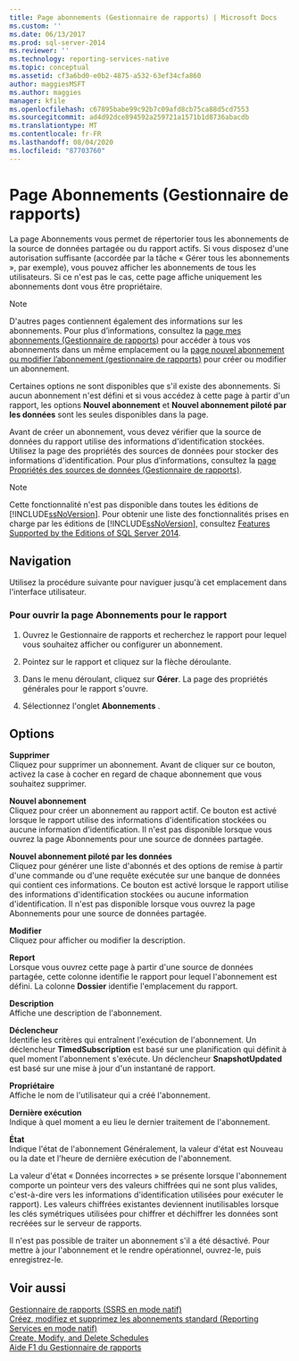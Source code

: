 ```yaml
---
title: Page abonnements (Gestionnaire de rapports) | Microsoft Docs
ms.custom: ''
ms.date: 06/13/2017
ms.prod: sql-server-2014
ms.reviewer: ''
ms.technology: reporting-services-native
ms.topic: conceptual
ms.assetid: cf3a6bd0-e0b2-4875-a532-63ef34cfa860
author: maggiesMSFT
ms.author: maggies
manager: kfile
ms.openlocfilehash: c67895babe99c92b7c09afd8cb75ca88d5cd7553
ms.sourcegitcommit: ad4d92dce894592a259721a1571b1d8736abacdb
ms.translationtype: MT
ms.contentlocale: fr-FR
ms.lasthandoff: 08/04/2020
ms.locfileid: "87703760"
---
```

# <a name="subscriptions-page-report-manager"></a>Page Abonnements (Gestionnaire de rapports)
  La page Abonnements vous permet de répertorier tous les abonnements de la source de données partagée ou du rapport actifs. Si vous disposez d'une autorisation suffisante (accordée par la tâche « Gérer tous les abonnements », par exemple), vous pouvez afficher les abonnements de tous les utilisateurs. Si ce n'est pas le cas, cette page affiche uniquement les abonnements dont vous être propriétaire.  
  
> [!NOTE]  
>  D'autres pages contiennent également des informations sur les abonnements. Pour plus d’informations, consultez la [page mes abonnements &#40;Gestionnaire de rapports&#41;](../../2014/reporting-services/my-subscriptions-page-report-manager.md) pour accéder à tous vos abonnements dans un même emplacement ou la [page nouvel abonnement ou modifier l’abonnement &#40;gestionnaire de rapports&#41;](../../2014/reporting-services/new-subscription-or-edit-subscription-page-report-manager.md) pour créer ou modifier un abonnement.  
  
 Certaines options ne sont disponibles que s'il existe des abonnements. Si aucun abonnement n'est défini et si vous accédez à cette page à partir d'un rapport, les options **Nouvel abonnement** et **Nouvel abonnement piloté par les données** sont les seules disponibles dans la page.  
  
 Avant de créer un abonnement, vous devez vérifier que la source de données du rapport utilise des informations d'identification stockées. Utilisez la page des propriétés des sources de données pour stocker des informations d'identification. Pour plus d’informations, consultez la [page Propriétés des sources de données &#40;Gestionnaire de rapports&#41;](../../2014/reporting-services/data-sources-properties-page-report-manager.md).  
  
> [!NOTE]  
>  Cette fonctionnalité n'est pas disponible dans toutes les éditions de [!INCLUDE[ssNoVersion](../includes/ssnoversion-md.md)]. Pour obtenir une liste des fonctionnalités prises en charge par les éditions de [!INCLUDE[ssNoVersion](../includes/ssnoversion-md.md)], consultez [Features Supported by the Editions of SQL Server 2014](../../2014/getting-started/features-supported-by-the-editions-of-sql-server-2014.md).  
  
## <a name="navigation"></a>Navigation  
 Utilisez la procédure suivante pour naviguer jusqu'à cet emplacement dans l'interface utilisateur.  
  
### <a name="to-open-the-subscriptions-page-for-report"></a>Pour ouvrir la page Abonnements pour le rapport  
  
1.  Ouvrez le Gestionnaire de rapports et recherchez le rapport pour lequel vous souhaitez afficher ou configurer un abonnement.  
  
2.  Pointez sur le rapport et cliquez sur la flèche déroulante.  
  
3.  Dans le menu déroulant, cliquez sur **Gérer**. La page des propriétés générales pour le rapport s'ouvre.  
  
4.  Sélectionnez l'onglet **Abonnements** .  
  
## <a name="options"></a>Options  
 **Supprimer**  
 Cliquez pour supprimer un abonnement. Avant de cliquer sur ce bouton, activez la case à cocher en regard de chaque abonnement que vous souhaitez supprimer.  
  
 **Nouvel abonnement**  
 Cliquez pour créer un abonnement au rapport actif. Ce bouton est activé lorsque le rapport utilise des informations d'identification stockées ou aucune information d'identification. Il n'est pas disponible lorsque vous ouvrez la page Abonnements pour une source de données partagée.  
  
 **Nouvel abonnement piloté par les données**  
 Cliquez pour générer une liste d'abonnés et des options de remise à partir d'une commande ou d'une requête exécutée sur une banque de données qui contient ces informations. Ce bouton est activé lorsque le rapport utilise des informations d'identification stockées ou aucune information d'identification. Il n'est pas disponible lorsque vous ouvrez la page Abonnements pour une source de données partagée.  
  
 **Modifier**  
 Cliquez pour afficher ou modifier la description.  
  
 **Report**  
 Lorsque vous ouvrez cette page à partir d'une source de données partagée, cette colonne identifie le rapport pour lequel l'abonnement est défini. La colonne **Dossier** identifie l'emplacement du rapport.  
  
 **Description**  
 Affiche une description de l'abonnement.  
  
 **Déclencheur**  
 Identifie les critères qui entraînent l'exécution de l'abonnement. Un déclencheur **TimedSubscription** est basé sur une planification qui définit à quel moment l'abonnement s'exécute. Un déclencheur **SnapshotUpdated** est basé sur une mise à jour d'un instantané de rapport.  
  
 **Propriétaire**  
 Affiche le nom de l'utilisateur qui a créé l'abonnement.  
  
 **Dernière exécution**  
 Indique à quel moment a eu lieu le dernier traitement de l'abonnement.  
  
 **État**  
 Indique l'état de l'abonnement Généralement, la valeur d'état est Nouveau ou la date et l'heure de dernière exécution de l'abonnement.  
  
 La valeur d'état « Données incorrectes » se présente lorsque l'abonnement comporte un pointeur vers des valeurs chiffrées qui ne sont plus valides, c'est-à-dire vers les informations d'identification utilisées pour exécuter le rapport). Les valeurs chiffrées existantes deviennent inutilisables lorsque les clés symétriques utilisées pour chiffrer et déchiffrer les données sont recréées sur le serveur de rapports.  
  
 Il n'est pas possible de traiter un abonnement s'il a été désactivé. Pour mettre à jour l'abonnement et le rendre opérationnel, ouvrez-le, puis enregistrez-le.  
  
## <a name="see-also"></a>Voir aussi  
 [Gestionnaire de rapports &#40;SSRS en mode natif&#41;](../../2014/reporting-services/report-manager-ssrs-native-mode.md)   
 [Créez, modifiez et supprimez les abonnements standard &#40;Reporting Services en mode natif&#41;](subscriptions/create-and-manage-subscriptions-for-native-mode-report-servers.md)   
 [Create, Modify, and Delete Schedules](subscriptions/create-modify-and-delete-schedules.md)   
 [Aide F1 du Gestionnaire de rapports](../../2014/reporting-services/report-manager-f1-help.md)  
  
  
